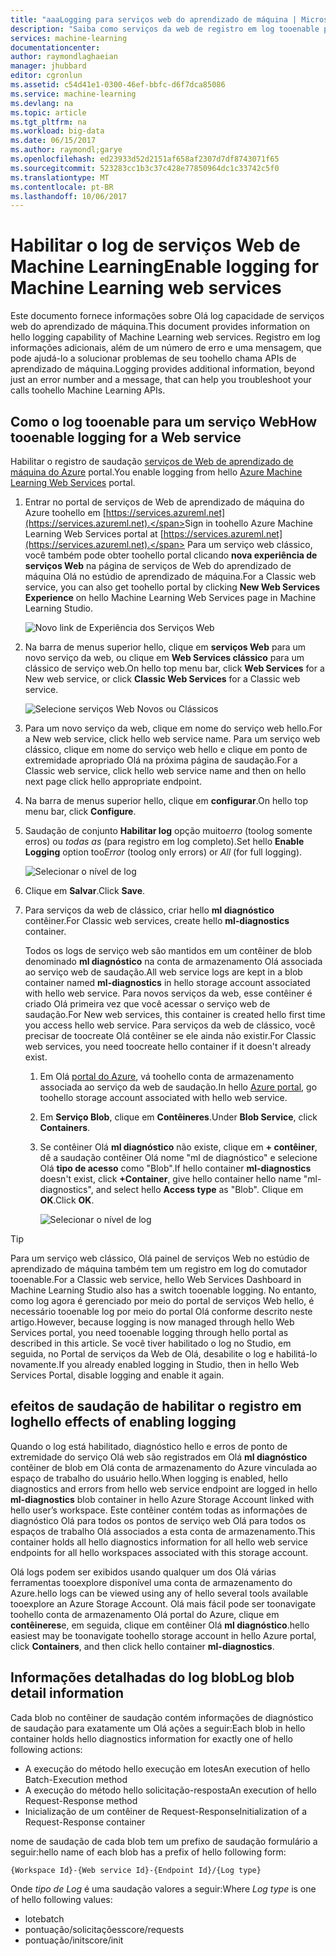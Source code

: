 ```yaml
---
title: "aaaLogging para serviços web do aprendizado de máquina | Microsoft Docs"
description: "Saiba como serviços da web de registro em log tooenable para aprendizado de máquina. Registro em log informações adicionais toohelp Olá APIs de solução de problemas."
services: machine-learning
documentationcenter: 
author: raymondlaghaeian
manager: jhubbard
editor: cgronlun
ms.assetid: c54d41e1-0300-46ef-bbfc-d6f7dca85086
ms.service: machine-learning
ms.devlang: na
ms.topic: article
ms.tgt_pltfrm: na
ms.workload: big-data
ms.date: 06/15/2017
ms.author: raymondl;garye
ms.openlocfilehash: ed23933d52d2151af658af2307d7df8743071f65
ms.sourcegitcommit: 523283cc1b3c37c428e77850964dc1c33742c5f0
ms.translationtype: MT
ms.contentlocale: pt-BR
ms.lasthandoff: 10/06/2017
---
```

# <a name="enable-logging-for-machine-learning-web-services"></a><span data-ttu-id="d5c30-104">Habilitar o log de serviços Web de Machine Learning</span><span class="sxs-lookup"><span data-stu-id="d5c30-104">Enable logging for Machine Learning web services</span></span>
<span data-ttu-id="d5c30-105">Este documento fornece informações sobre Olá log capacidade de serviços web do aprendizado de máquina.</span><span class="sxs-lookup"><span data-stu-id="d5c30-105">This document provides information on hello logging capability of Machine Learning web services.</span></span> <span data-ttu-id="d5c30-106">Registro em log informações adicionais, além de um número de erro e uma mensagem, que pode ajudá-lo a solucionar problemas de seu toohello chama APIs de aprendizado de máquina.</span><span class="sxs-lookup"><span data-stu-id="d5c30-106">Logging provides additional information, beyond just an error number and a message, that can help you troubleshoot your calls toohello Machine Learning APIs.</span></span>  

## <a name="how-tooenable-logging-for-a-web-service"></a><span data-ttu-id="d5c30-107">Como o log tooenable para um serviço Web</span><span class="sxs-lookup"><span data-stu-id="d5c30-107">How tooenable logging for a Web service</span></span>

<span data-ttu-id="d5c30-108">Habilitar o registro de saudação [serviços de Web de aprendizado de máquina do Azure](https://services.azureml.net) portal.</span><span class="sxs-lookup"><span data-stu-id="d5c30-108">You enable logging from hello [Azure Machine Learning Web Services](https://services.azureml.net) portal.</span></span> 

1. <span data-ttu-id="d5c30-109">Entrar no portal de serviços de Web de aprendizado de máquina do Azure toohello em [https://services.azureml.net](https://services.azureml.net).</span><span class="sxs-lookup"><span data-stu-id="d5c30-109">Sign in toohello Azure Machine Learning Web Services portal at [https://services.azureml.net](https://services.azureml.net).</span></span> <span data-ttu-id="d5c30-110">Para um serviço web clássico, você também pode obter toohello portal clicando **nova experiência de serviços Web** na página de serviços de Web do aprendizado de máquina Olá no estúdio de aprendizado de máquina.</span><span class="sxs-lookup"><span data-stu-id="d5c30-110">For a Classic web service, you can also get toohello portal by clicking **New Web Services Experience** on hello Machine Learning Web Services page in Machine Learning Studio.</span></span>

   ![Novo link de Experiência dos Serviços Web](media/machine-learning-web-services-logging/new-web-services-experience-link.png)

2. <span data-ttu-id="d5c30-112">Na barra de menus superior hello, clique em **serviços Web** para um novo serviço da web, ou clique em **Web Services clássico** para um clássico de serviço web.</span><span class="sxs-lookup"><span data-stu-id="d5c30-112">On hello top menu bar, click **Web Services** for a New web service, or click **Classic Web Services** for a Classic web service.</span></span>

   ![Selecione serviços Web Novos ou Clássicos](media/machine-learning-web-services-logging/select-web-service.png)

3. <span data-ttu-id="d5c30-114">Para um novo serviço da web, clique em nome do serviço web hello.</span><span class="sxs-lookup"><span data-stu-id="d5c30-114">For a New web service, click hello web service name.</span></span> <span data-ttu-id="d5c30-115">Para um serviço web clássico, clique em nome do serviço web hello e clique em ponto de extremidade apropriado Olá na próxima página de saudação.</span><span class="sxs-lookup"><span data-stu-id="d5c30-115">For a Classic web service, click hello web service name and then on hello next page click hello appropriate endpoint.</span></span>

4. <span data-ttu-id="d5c30-116">Na barra de menus superior hello, clique em **configurar**.</span><span class="sxs-lookup"><span data-stu-id="d5c30-116">On hello top menu bar, click **Configure**.</span></span>

5. <span data-ttu-id="d5c30-117">Saudação de conjunto **Habilitar log** opção muito*erro* (toolog somente erros) ou *todas as* (para registro em log completo).</span><span class="sxs-lookup"><span data-stu-id="d5c30-117">Set hello **Enable Logging** option too*Error* (toolog only errors) or *All* (for full logging).</span></span>

   ![Selecionar o nível de log](media/machine-learning-web-services-logging/enable-logging.png)

6. <span data-ttu-id="d5c30-119">Clique em **Salvar**.</span><span class="sxs-lookup"><span data-stu-id="d5c30-119">Click **Save**.</span></span>

7. <span data-ttu-id="d5c30-120">Para serviços da web de clássico, criar hello **ml diagnóstico** contêiner.</span><span class="sxs-lookup"><span data-stu-id="d5c30-120">For Classic web services, create hello **ml-diagnostics** container.</span></span>

   <span data-ttu-id="d5c30-121">Todos os logs de serviço web são mantidos em um contêiner de blob denominado **ml diagnóstico** na conta de armazenamento Olá associada ao serviço web de saudação.</span><span class="sxs-lookup"><span data-stu-id="d5c30-121">All web service logs are kept in a blob container named **ml-diagnostics** in hello storage account associated with hello web service.</span></span> <span data-ttu-id="d5c30-122">Para novos serviços da web, esse contêiner é criado Olá primeira vez que você acessar o serviço web de saudação.</span><span class="sxs-lookup"><span data-stu-id="d5c30-122">For New web services, this container is created hello first time you access hello web service.</span></span> <span data-ttu-id="d5c30-123">Para serviços da web de clássico, você precisar de toocreate Olá contêiner se ele ainda não existir.</span><span class="sxs-lookup"><span data-stu-id="d5c30-123">For Classic web services, you need toocreate hello container if it doesn't already exist.</span></span> 

   1. <span data-ttu-id="d5c30-124">Em Olá [portal do Azure](https://portal.azure.com), vá toohello conta de armazenamento associada ao serviço da web de saudação.</span><span class="sxs-lookup"><span data-stu-id="d5c30-124">In hello [Azure portal](https://portal.azure.com), go toohello storage account associated with hello web service.</span></span>

   2. <span data-ttu-id="d5c30-125">Em **Serviço Blob**, clique em **Contêineres**.</span><span class="sxs-lookup"><span data-stu-id="d5c30-125">Under **Blob Service**, click **Containers**.</span></span>

   3. <span data-ttu-id="d5c30-126">Se contêiner Olá **ml diagnóstico** não existe, clique em **+ contêiner**, dê a saudação contêiner Olá nome "ml de diagnóstico" e selecione Olá **tipo de acesso** como "Blob".</span><span class="sxs-lookup"><span data-stu-id="d5c30-126">If hello container **ml-diagnostics** doesn't exist, click **+Container**, give hello container hello name "ml-diagnostics", and select hello **Access type** as "Blob".</span></span> <span data-ttu-id="d5c30-127">Clique em **OK**.</span><span class="sxs-lookup"><span data-stu-id="d5c30-127">Click **OK**.</span></span>

      ![Selecionar o nível de log](media/machine-learning-web-services-logging/create-ml-diagnostics-container.png)

> [!TIP]
>
> <span data-ttu-id="d5c30-129">Para um serviço web clássico, Olá painel de serviços Web no estúdio de aprendizado de máquina também tem um registro em log do comutador tooenable.</span><span class="sxs-lookup"><span data-stu-id="d5c30-129">For a Classic web service, hello Web Services Dashboard in Machine Learning Studio also has a switch tooenable logging.</span></span> <span data-ttu-id="d5c30-130">No entanto, como log agora é gerenciado por meio do portal de serviços Web hello, é necessário tooenable log por meio do portal Olá conforme descrito neste artigo.</span><span class="sxs-lookup"><span data-stu-id="d5c30-130">However, because logging is now managed through hello Web Services portal, you need tooenable logging through hello portal as described in this article.</span></span> <span data-ttu-id="d5c30-131">Se você tiver habilitado o log no Studio, em seguida, no Portal de serviços da Web de Olá, desabilite o log e habilitá-lo novamente.</span><span class="sxs-lookup"><span data-stu-id="d5c30-131">If you already enabled logging in Studio, then in hello Web Services Portal, disable logging and enable it again.</span></span>


## <a name="hello-effects-of-enabling-logging"></a><span data-ttu-id="d5c30-132">efeitos de saudação de habilitar o registro em log</span><span class="sxs-lookup"><span data-stu-id="d5c30-132">hello effects of enabling logging</span></span>
<span data-ttu-id="d5c30-133">Quando o log está habilitado, diagnóstico hello e erros de ponto de extremidade do serviço Olá web são registrados em Olá **ml diagnóstico** contêiner de blob em Olá conta de armazenamento do Azure vinculada ao espaço de trabalho do usuário hello.</span><span class="sxs-lookup"><span data-stu-id="d5c30-133">When logging is enabled, hello diagnostics and errors from hello web service endpoint are logged in hello **ml-diagnostics** blob container in hello Azure Storage Account linked with hello user’s workspace.</span></span> <span data-ttu-id="d5c30-134">Este contêiner contém todas as informações de diagnóstico Olá para todos os pontos de serviço web Olá para todos os espaços de trabalho Olá associados a esta conta de armazenamento.</span><span class="sxs-lookup"><span data-stu-id="d5c30-134">This container holds all hello diagnostics information for all hello web service endpoints for all hello workspaces associated with this storage account.</span></span>

<span data-ttu-id="d5c30-135">Olá logs podem ser exibidos usando qualquer um dos Olá várias ferramentas tooexplore disponível uma conta de armazenamento do Azure.</span><span class="sxs-lookup"><span data-stu-id="d5c30-135">hello logs can be viewed using any of hello several tools available tooexplore an Azure Storage Account.</span></span> <span data-ttu-id="d5c30-136">Olá mais fácil pode ser toonavigate toohello conta de armazenamento Olá portal do Azure, clique em **contêineres**e, em seguida, clique em contêiner Olá **ml diagnóstico**.</span><span class="sxs-lookup"><span data-stu-id="d5c30-136">hello easiest may be toonavigate toohello storage account in hello Azure portal, click **Containers**, and then click hello container **ml-diagnostics**.</span></span>  

## <a name="log-blob-detail-information"></a><span data-ttu-id="d5c30-137">Informações detalhadas do log blob</span><span class="sxs-lookup"><span data-stu-id="d5c30-137">Log blob detail information</span></span>
<span data-ttu-id="d5c30-138">Cada blob no contêiner de saudação contém informações de diagnóstico de saudação para exatamente um Olá ações a seguir:</span><span class="sxs-lookup"><span data-stu-id="d5c30-138">Each blob in hello container holds hello diagnostics information for exactly one of hello following actions:</span></span>

* <span data-ttu-id="d5c30-139">A execução do método hello execução em lotes</span><span class="sxs-lookup"><span data-stu-id="d5c30-139">An execution of hello Batch-Execution method</span></span>  
* <span data-ttu-id="d5c30-140">A execução do método hello solicitação-resposta</span><span class="sxs-lookup"><span data-stu-id="d5c30-140">An execution of hello Request-Response method</span></span>  
* <span data-ttu-id="d5c30-141">Inicialização de um contêiner de Request-Response</span><span class="sxs-lookup"><span data-stu-id="d5c30-141">Initialization of a Request-Response container</span></span>

<span data-ttu-id="d5c30-142">nome de saudação de cada blob tem um prefixo de saudação formulário a seguir:</span><span class="sxs-lookup"><span data-stu-id="d5c30-142">hello name of each blob has a prefix of hello following form:</span></span> 


`{Workspace Id}-{Web service Id}-{Endpoint Id}/{Log type}`


<span data-ttu-id="d5c30-143">Onde _tipo de Log_ é uma saudação valores a seguir:</span><span class="sxs-lookup"><span data-stu-id="d5c30-143">Where _Log type_ is one of hello following values:</span></span>  

* <span data-ttu-id="d5c30-144">lote</span><span class="sxs-lookup"><span data-stu-id="d5c30-144">batch</span></span>  
* <span data-ttu-id="d5c30-145">pontuação/solicitações</span><span class="sxs-lookup"><span data-stu-id="d5c30-145">score/requests</span></span>  
* <span data-ttu-id="d5c30-146">pontuação/init</span><span class="sxs-lookup"><span data-stu-id="d5c30-146">score/init</span></span>  

